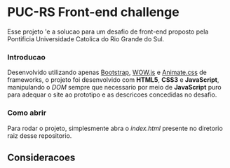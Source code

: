 # PUC-RS Front-end challenge

Esse projeto 'e a solucao para um desafio de front-end proposto pela Pontificia Universidade Catolica do Rio Grande do Sul.

### Introducao

Desenvolvido utilizando apenas [Bootstrap](https://getbootstrap.com/), [WOW.js](https://wowjs.uk/) e [Animate.css](https://daneden.github.io/animate.css/) de frameworks, o projeto foi desenvolvido com **HTML5**, **CSS3** e **JavaScript**, manipulando o _DOM_ sempre que necessario por meio de **JavaScript** puro para adequar o site ao prototipo e as descricoes concedidas no desafio.

### Como abrir

Para rodar o projeto, simplesmente abra o _index.html_ presente no diretorio raiz desse repositorio.

## Consideracoes

